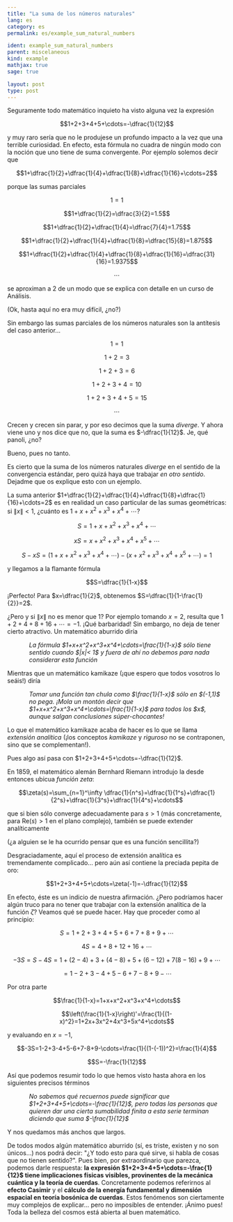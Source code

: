 ```yaml
---
title: "La suma de los números naturales"
lang: es
category: es
permalink: es/example_sum_natural_numbers

ident: example_sum_natural_numbers
parent: miscelaneous
kind: example
mathjax: true
sage: true

layout: post
type: post
---
```


Seguramente todo matemático inquieto ha visto alguna vez la expresión

$$1+2+3+4+5+\cdots=-\dfrac{1}{12}$$

y muy raro sería que no le produjese un profundo impacto a la vez que una terrible curiosidad. En efecto, esta fórmula no cuadra de ningún modo con la noción que uno tiene de suma convergente. Por ejemplo solemos decir que

$$1+\dfrac{1}{2}+\dfrac{1}{4}+\dfrac{1}{8}+\dfrac{1}{16}+\cdots=2$$

porque las sumas parciales

$$1=1$$

$$1+\dfrac{1}{2}=\dfrac{3}{2}=1.5$$

$$1+\dfrac{1}{2}+\dfrac{1}{4}=\dfrac{7}{4}=1.75$$

$$1+\dfrac{1}{2}+\dfrac{1}{4}+\dfrac{1}{8}=\dfrac{15}{8}=1.875$$

$$1+\dfrac{1}{2}+\dfrac{1}{4}+\dfrac{1}{8}+\dfrac{1}{16}=\dfrac{31}{16}=1.9375$$

$$\cdots$$

se aproximan a 2 de un modo que se explica con detalle en un curso de Análisis.

(Ok, hasta aquí no era muy difícil, ¿no?)

Sin embargo las sumas parciales de los números naturales son la antítesis del caso anterior...

$$1=1$$

$$1+2=3$$

$$1+2+3=6$$

$$1+2+3+4=10$$

$$1+2+3+4+5=15$$

$$\cdots$$

Crecen y crecen sin parar, y por eso decimos que la suma *diverge*. Y ahora viene uno y nos dice que no, que la suma es $-\dfrac{1}{12}$. Je, qué panoli, ¿no?

Bueno, pues no tanto.

Es cierto que la suma de los números naturales *diverge* en el sentido de la convergencia estándar, pero quizá haya que trabajar *en otro sentido*. Dejadme que os explique esto con un ejemplo.

La suma anterior $1+\dfrac{1}{2}+\dfrac{1}{4}+\dfrac{1}{8}+\dfrac{1}{16}+\cdots=2$ es en realidad un caso particular de las sumas geométricas: si $\|x\|< 1$, ¿cuánto es $1+x+x^2+x^3+x^4+\cdots$?

$$S=1+x+x^2+x^3+x^4+\cdots$$

$$xS=x+x^2+x^3+x^4+x^5+\cdots$$

$$S-xS=(1+x+x^2+x^3+x^4+\cdots)-(x+x^2+x^3+x^4+x^5+\cdots)=1$$

y llegamos a la flamante fórmula

$$S=\dfrac{1}{1-x}$$

¡Perfecto! Para $x=\dfrac{1}{2}$, obtenemos $S=\dfrac{1}{1-\frac{1}{2}}=2$.

¿Pero y si $\|x\|$ no es menor que 1? Por ejemplo tomando $x=2$, resulta que $1+2+4+8+16+\cdots=-1$. ¡Qué barbaridad! Sin embargo, no deja de tener cierto atractivo. Un matemático aburrido diría

<div style="margin-left: 50px; font-style: italic;" >
    La fórmula $1+x+x^2+x^3+x^4+\cdots=\frac{1}{1-x}$ sólo tiene sentido cuando $|x|< 1$ y fuera de ahí no debemos para nada considerar esta función
</div>

<div class="sage" align="center"><script type="text/x-sage">

    show(plot(1/(1-x),(x,-1,1), detect_poles=True, thickness=3, rgbcolor=(0.9,0,0.4)), xmin=-5, xmax=5, ymin=-2, ymax=3, axes_labels=[r'$x$',r'$\frac{1}{1-x}$'])

</script></div>

Mientras que un matemático kamikaze (¡que espero que todos vosotros lo seáis!) diría

<div style="margin-left: 50px; font-style: italic;" >
    Tomar una función tan chula como $\frac{1}{1-x}$ sólo en $(-1,1)$ no pega. ¡Mola un montón decir que $1+x+x^2+x^3+x^4+\cdots=\frac{1}{1-x}$ para todos los $x$, aunque salgan conclusiones súper-chocantes!
</div>

<div class="sage" align="center"><script type="text/x-sage">

    show(plot(1/(1-x),(x,-1,1), detect_poles=True, thickness=3, rgbcolor=(0.9,0,0.4)) + plot(1/(1-x),(x,-5,-1), detect_poles=True, thickness=3, rgbcolor=(0.1,0.4,0.9)) + plot(1/(1-x),(x,1,5), detect_poles=True, thickness=3, rgbcolor=(0.1,0.4,0.9)), xmin=-5, xmax=5, ymin=-2, ymax=3, axes_labels=[r'$x$',r'$\frac{1}{1-x}$'])

</script></div>

Lo que el matemático kamikaze acaba de hacer es lo que se llama *extensión analítica* (¡los conceptos *kamikaze* y *riguroso* no se contraponen, sino que se complementan!).

Pues algo así pasa con $1+2+3+4+5+\cdots=-\dfrac{1}{12}$.

En 1859, el matemático alemán Bernhard Riemann introdujo la desde entonces ubicua *función zeta*:

$$\zeta(s)=\sum_{n=1}^\infty \dfrac{1}{n^s}=\dfrac{1}{1^s}+\dfrac{1}{2^s}+\dfrac{1}{3^s}+\dfrac{1}{4^s}+\cdots$$

que si bien sólo converge adecuadamente para $s>1$ (más concretamente, para $\text{Re}(s)>1$ en el plano complejo), también se puede extender analíticamente

<div class="sage" align="center"><script type="text/x-sage">

    show(plot(zeta(x),(x,1,5), detect_poles=True, thickness=3, rgbcolor=(0.9,0,0.4)) + plot(zeta(x),(x,-5,1), detect_poles=True, thickness=3, rgbcolor=(0.1,0.4,0.9)), xmin=-5, xmax=5, ymin=-2, ymax=3, axes_labels=[r'$x$',r'$\zeta(x)$'])

</script></div>

(¿a alguien se le ha ocurrido pensar que es una función sencillita?)

<div class="sage" align="center"><script type="text/x-sage">

    show(plot(zeta(x),(x,1,25), thickness=3, rgbcolor=(0.9,0,0.4)) + plot(zeta(x),(x,-25,1), thickness=3, rgbcolor=(0.1,0.4,0.9)), xmin=-25, xmax=25, ymin=-25, ymax=25, axes_labels=[r'$x$',r'$\zeta(x)$'])

</script></div>

Desgraciadamente, aquí el proceso de extensión analítica es tremendamente complicado... pero aún así contiene la preciada pepita de oro:

$$1+2+3+4+5+\cdots=\zeta(-1)=-\dfrac{1}{12}$$

En efecto, éste es un indicio de nuestra afirmación. ¿Pero podríamos hacer algún truco para no tener que trabajar con la extensión analítica de la función $\zeta$? Veamos qué se puede hacer. Hay que proceder como al principio:

$$S=1+2+3+4+5+6+7+8+9+\cdots$$

$$4S=4+8+12+16+\cdots$$

$$-3S=S-4S=1+(2-4)+3+(4-8)+5+(6-12)+7(8-16)+9+\cdots$$

$$=1-2+3-4+5-6+7-8+9-\cdots$$

Por otra parte

$$\frac{1}{1-x}=1+x+x^2+x^3+x^4+\cdots$$

$$\left(\frac{1}{1-x}\right)'=\frac{1}{(1-x)^2}=1+2x+3x^2+4x^3+5x^4+\cdots$$

y evaluando en $x=-1$,

$$-3S=1-2+3-4+5-6+7-8+9-\cdots=\frac{1}{(1-(-1))^2}=\frac{1}{4}$$

$$S=-\frac{1}{12}$$

Así que podemos resumir todo lo que hemos visto hasta ahora en los siguientes precisos términos

<div style="margin-left: 50px; font-style: italic;" >
    No sabemos qué recuernos puede significar que $1+2+3+4+5+\cdots=-\frac{1}{12}$, pero todas las personas que quieren dar una cierta sumabilidad finita a esta serie terminan diciendo que suma $-\frac{1}{12}$
</div>

Y nos quedamos más anchos que largos.

De todos modos algún matemático aburrido (sí, es triste, existen y no son únicos...) nos podrá decir: "¿Y todo esto para qué sirve, si habla de cosas que no tienen sentido?". Pues bien, por extraordinario que parezca, podemos darle respuesta: **la expresión $1+2+3+4+5+\cdots=-\frac{1}{12}$ tiene implicaciones físicas visibles, provinentes de la mecánica cuántica y la teoría de cuerdas**. Concretamente podemos referirnos al **efecto Casimir** y el **cálculo de la energía fundamental y dimensión espacial en teoría bosónica de cuerdas**. Estos fenómenos son ciertamente muy complejos de explicar... pero no imposibles de entender. ¡Ánimo pues! Toda la belleza del cosmos está abierta al buen matemático.